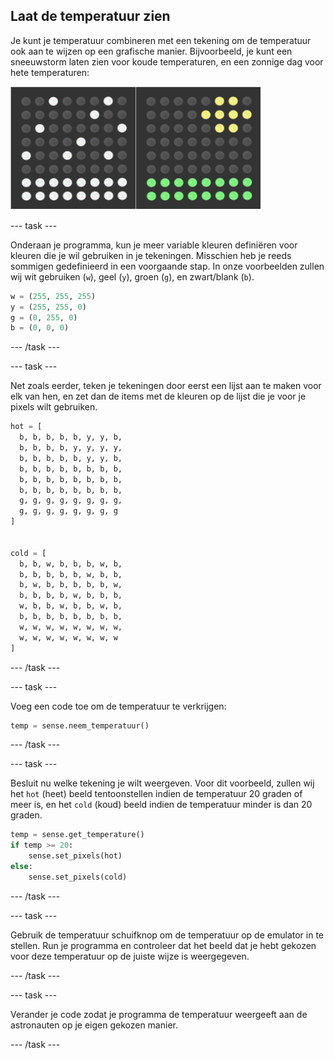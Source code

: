 ## Laat de temperatuur zien

Je kunt je temperatuur combineren met een tekening om de temperatuur ook aan te wijzen op een grafische manier. Bijvoorbeeld, je kunt een sneeuwstorm laten zien voor koude temperaturen, en een zonnige dag voor hete temperaturen:

![Heet en koud](images/hot-and-cold.png)

\--- task \---

Onderaan je programma, kun je meer variable kleuren definiëren voor kleuren die je wil gebruiken in je tekeningen. Misschien heb je reeds sommigen gedefinieerd in een voorgaande stap. In onze voorbeelden zullen wij wit gebruiken (`w`), geel (`y`), groen (`g`), en zwart/blank (`b`).

```python
w = (255, 255, 255)
y = (255, 255, 0)
g = (0, 255, 0)
b = (0, 0, 0)
```

\--- /task \---

\--- task \---

Net zoals eerder, teken je tekeningen door eerst een lijst aan te maken voor elk van hen, en zet dan de items met de kleuren op de lijst die je voor je pixels wilt gebruiken.

```python
hot = [
  b, b, b, b, b, y, y, b,
  b, b, b, b, y, y, y, y,
  b, b, b, b, b, y, y, b,
  b, b, b, b, b, b, b, b,
  b, b, b, b, b, b, b, b,
  b, b, b, b, b, b, b, b,
  g, g, g, g, g, g, g, g,
  g, g, g, g, g, g, g, g
]


cold = [
  b, b, w, b, b, b, w, b,
  b, b, b, b, b, w, b, b,
  b, w, b, b, b, b, b, w,
  b, b, b, b, w, b, b, b,
  w, b, b, w, b, b, w, b,
  b, b, b, b, b, b, b, b,
  w, w, w, w, w, w, w, w,
  w, w, w, w, w, w, w, w
]
```

\--- /task \---

\--- task \---

Voeg een code toe om de temperatuur te verkrijgen:

```python
temp = sense.neem_temperatuur()
```

\--- /task \---

\--- task \---

Besluit nu welke tekening je wilt weergeven. Voor dit voorbeeld, zullen wij het `hot` (heet) beeld tentoonstellen indien de temperatuur 20 graden of meer is, en het `cold` (koud) beeld indien de temperatuur minder is dan 20 graden.

```python
temp = sense.get_temperature()
if temp >= 20:
    sense.set_pixels(hot)
else:
    sense.set_pixels(cold)
```

\--- /task \---

\--- task \---

Gebruik de temperatuur schuifknop om de temperatuur op de emulator in te stellen. Run je programma en controleer dat het beeld dat je hebt gekozen voor deze temperatuur op de juiste wijze is weergegeven.

\--- /task \---

\--- task \---

Verander je code zodat je programma de temperatuur weergeeft aan de astronauten op je eigen gekozen manier.

\--- /task \---
